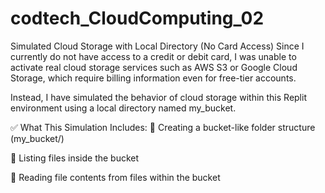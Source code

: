 # codtech_CloudComputing_02
 Simulated Cloud Storage with Local Directory (No Card Access)
Since I currently do not have access to a credit or debit card, I was unable to activate real cloud storage services such as AWS S3 or Google Cloud Storage, which require billing information even for free-tier accounts.

Instead, I have simulated the behavior of cloud storage within this Replit environment using a local directory named my_bucket.

✅ What This Simulation Includes:
📁 Creating a bucket-like folder structure (my_bucket/)

📄 Listing files inside the bucket

📖 Reading file contents from files within the bucket
